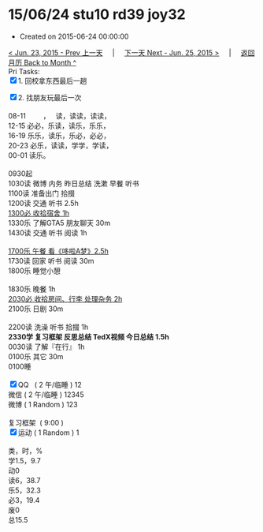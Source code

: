 # 15/06/24 stu10 rd39 joy32

- Created on 2015-06-24 00:00:00

[< Jun. 23, 2015 - Prev 上一天](/_archived/lifelogs/2015/06/d23.md) &nbsp; &nbsp; | &nbsp; &nbsp; [下一天 Next - Jun. 25, 2015 >](/_archived/lifelogs/2015/06/d25.md) &nbsp; &nbsp; |  &nbsp; &nbsp; [返回月历 Back to Month ^](/_archived/lifelogs/2015/06/index.md)
<br/>Pri Tasks:</strong><br clear="none"/><input type="checkbox" checked="true" />1. 回校拿东西最后一趟</div><div><input type="checkbox" checked="true" />2. 找朋友玩最后一次</div><div><div><br clear="none"/></div>08-11         ，   读，读读，读读，</div><div>12-15 必必，乐读，读乐，乐乐，</div><div>16-19 乐乐，读乐，乐必，必必，</div><div>20-23 必乐，读读，学学，学读，</div><div>00-01 读乐。</div><div><div><br clear="none"/></div>0930起<br clear="none"/>1030读 微博 内务 昨日总结 洗漱 早餐 听书</div><div>1100读 准备出门 拾掇</div><div>1200读 交通 听书 2.5h</div><div><u>1300必 收拾宿舍 1h</u></div><div>1330乐 了解GTA5 朋友聊天 30m</div><div>1430读 交通 听书 阅读 1h</div><div><br/></div><div><u>1700乐 午餐 看《哆啦A梦》2.5h</u></div><div>1730读 回家 听书 阅读 30m</div><div>1800乐 睡觉小憩</div><div><br/></div><div>1830乐 晚餐 1h</div><div><u>2030必 收拾房间、行李 处理杂务 2h</u></div><div>2100乐 日剧 30m</div><div><br clear="none"/></div><div>2200读 洗澡 听书 拾掇 1h</div><div><b>2330学 复习框架 反思总结 TedX视频 今日总结 1.5h</b></div><div>0030读 了解『在行』 1h</div><div>0100乐 其它 30m</div><div>0100睡</div><div><br clear="none"/></div><div><input type="checkbox" checked="true" />QQ   ( 2 午/临睡 ) 12<br clear="none"/><en-todo/>微信 ( 2 午/临睡 ) 12345</div><div><en-todo/>微博 ( 1 Random ) 123</div><div><br clear="none"/></div><div><en-todo/>复习框架  ( 9:00 ) <br clear="none"/></div><div><input type="checkbox" checked="true" />运动 ( 1 Random ) 1</div><div><div><br clear="none"/></div>类，时，%<br clear="none"/>学1.5，9.7<br clear="none"/>动0<br clear="none"/>读6，38.7<br clear="none"/>乐5，32.3<br clear="none"/>必3，19.4<br clear="none"/>废0<br clear="none"/>总15.5</div>
